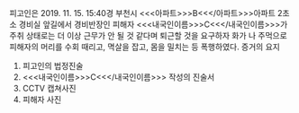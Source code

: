 피고인은 2019. 11. 15. 15:40경 부천시 <<<아파트>>>B<<</아파트>>>아파트 2초소 경비실 앞길에서 경비반장인 피해자 <<<내국인이름>>>C<<</내국인이름>>>가 주취 상태로는 더 이상 근무가 안 될 것 같다며 퇴근할 것을 요구하자 화가 나 주먹으로 피해자의 머리를 수회 때리고, 멱살을 잡고, 몸을 밀치는 등 폭행하였다. 증거의 요지
1. 피고인의 법정진술
1. <<<내국인이름>>>C<<</내국인이름>>> 작성의 진술서
1. CCTV 캡쳐사진
1. 피해자 사진